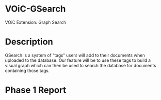 # VOiC-GSearch
VOiC Extension: Graph Search

# Description
GSearch is a system of "tags" users will add to their documents when uploaded to the database. Our feature will be to use these tags to build a visual graph which can then be used to search the database for documents containing those tags.

# Phase 1 Report

